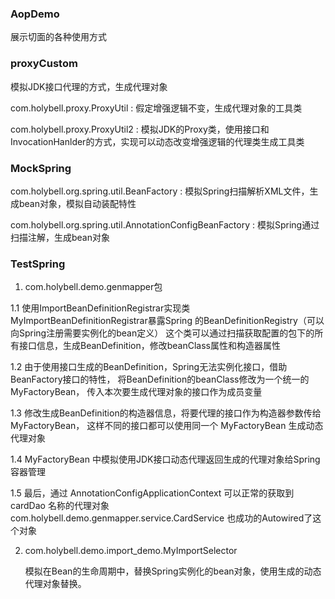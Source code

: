 ### AopDemo
展示切面的各种使用方式

### proxyCustom

模拟JDK接口代理的方式，生成代理对象

com.holybell.proxy.ProxyUtil : 假定增强逻辑不变，生成代理对象的工具类

com.holybell.proxy.ProxyUtil2 : 模拟JDK的Proxy类，使用接口和InvocationHanlder的方式，实现可以动态改变增强逻辑的代理类生成工具类

### MockSpring

com.holybell.org.spring.util.BeanFactory : 模拟Spring扫描解析XML文件，生成bean对象，模拟自动装配特性

com.holybell.org.spring.util.AnnotationConfigBeanFactory : 模拟Spring通过扫描注解，生成bean对象

### TestSpring

1. com.holybell.demo.genmapper包

1.1 使用ImportBeanDefinitionRegistrar实现类MyImportBeanDefinitionRegistrar暴露Spring
    的BeanDefinitionRegistry（可以向Spring注册需要实例化的bean定义）
    这个类可以通过扫描获取配置的包下的所有接口信息，生成BeanDefinition，修改beanClass属性和构造器属性
    
1.2 由于使用接口生成的BeanDefinition，Spring无法实例化接口，借助BeanFactory接口的特性，
    将BeanDefinition的beanClass修改为一个统一的 MyFactoryBean，
    传入本次要生成代理对象的接口作为成员变量

1.3 修改生成BeanDefinition的构造器信息，将要代理的接口作为构造器参数传给 MyFactoryBean， 
    这样不同的接口都可以使用同一个 MyFactoryBean 生成动态代理对象
    
1.4 MyFactoryBean 中模拟使用JDK接口动态代理返回生成的代理对象给Spring容器管理

1.5 最后，通过 AnnotationConfigApplicationContext 可以正常的获取到 cardDao 名称的代理对象
    com.holybell.demo.genmapper.service.CardService 也成功的Autowired了这个对象
    
2. com.holybell.demo.import_demo.MyImportSelector

    模拟在Bean的生命周期中，替换Spring实例化的bean对象，使用生成的动态代理对象替换。